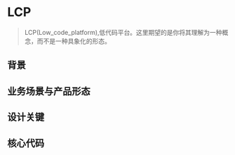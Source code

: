 <!--
 * @Author: 六弦
 * @LastEditors: 六弦
 * @Date: 2021-05-15 18:46:48
 * @LastEditTime: 2021-05-15 18:49:38
 * @FilePath: /tuya-check-server/Users/liuxian/codeAll/pub/tukong/LCP/README.md
-->


# LCP
> LCP(Low_code_platform),低代码平台。这里期望的是你将其理解为一种概念，而不是一种具象化的形态。

## 背景

## 业务场景与产品形态

## 设计关键

## 核心代码
